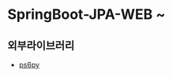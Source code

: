 # SpringBoot-JPA-WEB ~




## 외부라이브러리

- [ps6py](https://github.com/gavlyukovskiy/spring-boot-data-source-decorator)
